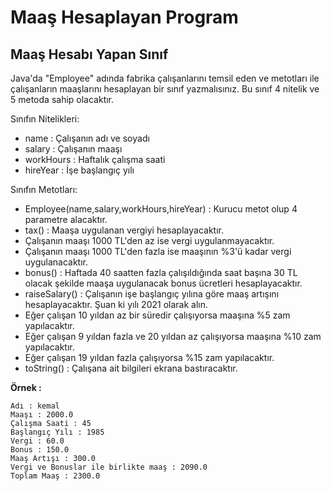 # Maaş Hesaplayan Program 

## Maaş Hesabı Yapan Sınıf 

Java'da "Employee" adında fabrika çalışanlarını temsil eden ve metotları ile çalışanların maaşlarını hesaplayan bir sınıf yazmalısınız. Bu sınıf 4 nitelik ve 5 metoda sahip olacaktır. 

Sınıfın Nitelikleri: 
- name : Çalışanın adı ve soyadı
- salary : Çalışanın maaşı
- workHours : Haftalık çalışma saati
- hireYear : İşe başlangıç yılı 

Sınıfın Metotları: 

- Employee(name,salary,workHours,hireYear) : Kurucu metot olup 4 parametre alacaktır.
- tax() : Maaşa uygulanan vergiyi hesaplayacaktır.
- Çalışanın maaşı 1000 TL'den az ise vergi uygulanmayacaktır.
- Çalışanın maaşı 1000 TL'den fazla ise maaşının %3'ü kadar vergi uygulanacaktır.
- bonus() : Haftada 40 saatten fazla çalışıldığında saat başına 30 TL olacak şekilde maaşa uygulanacak bonus ücretleri hesaplayacaktır.
- raiseSalary() : Çalışanın işe başlangıç yılına göre maaş artışını hesaplayacaktır. Şuan ki yılı 2021 olarak alın.
- Eğer çalışan 10 yıldan az bir süredir çalışıyorsa maaşına %5 zam yapılacaktır.
- Eğer çalışan 9 yıldan fazla ve 20 yıldan az çalışıyorsa maaşına %10 zam yapılacaktır.
- Eğer çalışan 19 yıldan fazla çalışıyorsa %15 zam yapılacaktır.
- toString() : Çalışana ait bilgileri ekrana bastıracaktır.

**Örnek :** 

```output 
Adı : kemal
Maaşı : 2000.0
Çalışma Saati : 45
Başlangıç Yılı : 1985
Vergi : 60.0
Bonus : 150.0
Maaş Artışı : 300.0
Vergi ve Bonuslar ile birlikte maaş : 2090.0
Toplam Maaş : 2300.0
```